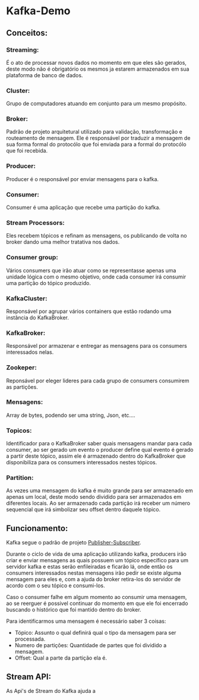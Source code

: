 # Kafka-Demo

## Conceitos:

### Streaming:
É o ato de processar novos dados no momento em que eles são gerados, deste modo não é obrigatório os mesmos ja estarem armazenados em sua plataforma de banco de dados.

### Cluster:
Grupo de computadores atuando em conjunto para um mesmo propósito.

### Broker:
Padrão de projeto arquitetural utilizado para validação, transformação e routeamento de mensagem. Ele é responsável por traduzir a mensagem de sua forma formal do protocólo que foi enviada para a formal do protocólo que foi recebida.

### Producer:
Producer é o responsável por enviar mensagens para o kafka.

### Consumer:
Consumer é uma aplicação que recebe uma partição do kafka.

### Stream Processors:
Eles recebem tópicos e refinam as mensagens, os publicando de volta no broker dando uma melhor tratativa nos dados.

### Consumer group:
Vários consumers que irão atuar como se representasse apenas uma unidade lógica com o mesmo objetivo, onde cada consumer irá consumir uma partição do tópico produzido.

### KafkaCluster:
Responsável por agrupar vários containers que estão rodando uma instância do KafkaBroker.

### KafkaBroker:
Responsável por armazenar e entregar as mensagens para os consumers interessados nelas.

### Zookeper:
Reponsável por eleger lideres para cada grupo de consumers consumirem as partições.

### Mensagens:
Array de bytes, podendo ser uma string, Json, etc....

### Topicos:
Identificador para o KafkaBroker saber quais mensagens mandar para cada consumer, ao ser gerado um evento o producer define qual evento é gerado a partir deste tópico, assim ele é armazenado dentro do KafkaBroker que disponibiliza para os consumers interessados nestes tópicos.

### Partition:
As vezes uma mensagem do kafka é muito grande para ser armazenado em apenas um local, deste modo sendo dividido para ser armazenados em diferentes locais.
Ao ser armazenado cada partição irá receber um número sequencial que irá simbolizar seu offset dentro daquele tópico.

## Funcionamento:
Kafka segue o padrão de projeto [Publisher-Subscriber](https://en.wikipedia.org/wiki/Publish%E2%80%93subscribe_pattern).

Durante o ciclo de vida de uma aplicação utilizando kafka, producers irão criar e enviar mensagens as quais possuem um tópico específico para um servidor kafka e estas serão enfileiradas e ficarão lá, onde então os consumers interessados nestas mensagens irão pedir se existe alguma mensagem para eles e, com a ajuda do broker retira-los do servidor de acordo com o seu tópico e consumi-los. 

Caso o consumer falhe em algum momento ao consumir uma mensagem, ao se reerguer é possivel continuar do momento em que ele foi encerrado buscando o histórico que foi mantido dentro do broker.

Para identificarmos uma mensagem é necessário saber 3 coisas:
- Tópico: Assunto o qual definirá qual o tipo da mensagem para ser processada.
- Numero de partições: Quantidade de partes que foi dividido a mensagem.
- Offset: Qual a parte da partição ela é. 

## Stream API:
As Api's de Stream do Kafka ajuda a